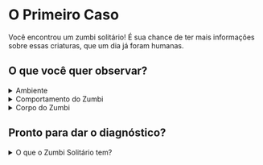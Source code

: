 # O Primeiro Caso

Você encontrou um zumbi solitário! É sua chance de ter mais informações sobre essas criaturas, que um dia já foram humanas.

## O que você quer observar?

<details>
  <summary>Ambiente</summary>
  **Calçada Tranquila:**

  É de dia. O sol está brilhando na pacata rua residencial, repleta de casas com gramados na frente e garagem interna.
  Em torno do zumbi, não há nenhum elemento perigoso; não há movimentação de carros nem de outros zumbis agressivos.
</details>

<details>
<summary>Comportamento do Zumbi</summary>
  **Mãos na Garganta:**

  O zumbi parece estar emitindo um som de sufocamento (como todos os zumbis?!), e está com as duas mãos em volta da garganta.
</details>

<details>
  <summary>Corpo do Zumbi</summary>
  **Zumbi Comum:**

  Não há nada de diferente deste para outros zumbis que você já viu antes:
  sua pele é esverdeada e gosmenta, seus dentes são cinzentos, suas unhas são amarelas, e ele tem feridas por todo o corpo.
</details>

## Pronto para dar o diagnóstico?

<details>
  <summary>O que o Zumbi Solitário tem?</summary>

  1. [Ele está feliz de estar vivo (ou morto)](../resultados/feliz1.md)
  2. [Ele se queimou](../resultados/queimado1.md)
  3. [Ele está engasgando](../resultados/engasgue1.md)
  4. [Ele quer um abraço](../resultados/abraco1.md)
</details>

